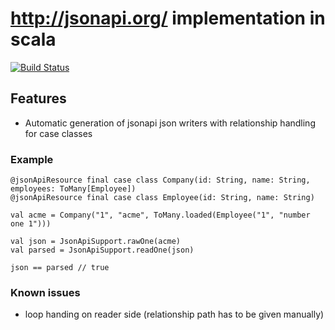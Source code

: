 # http://jsonapi.org/ implementation in scala

[![Build Status](https://travis-ci.org/qvantel/jsonapi-scala.svg?branch=master)](https://travis-ci.org/qvantel/jsonapi-scala)

## Features
* Automatic generation of jsonapi json writers with relationship handling for case classes


### Example
```
@jsonApiResource final case class Company(id: String, name: String, employees: ToMany[Employee])
@jsonApiResource final case class Employee(id: String, name: String)

val acme = Company("1", "acme", ToMany.loaded(Employee("1", "number one 1")))

val json = JsonApiSupport.rawOne(acme)
val parsed = JsonApiSupport.readOne(json)

json == parsed // true

```

### Known issues
  * loop handing on reader side (relationship path has to be given manually)
